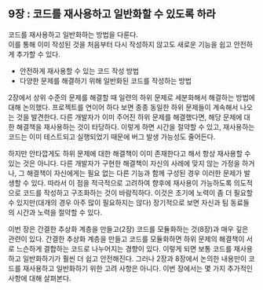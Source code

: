 ## 9장 : 코드를 재사용하고 일반화할 수 있도록 하라
코드를 재사용하고 일반화하는 방법을 다룬다.
<br/>
이를 통해 이미 작성된 것을 처음부터 다시 작성하지 않고도 새로운 기능을 쉽고 안전하게 추가할 수 있다.
- 안전하게 재사용할 수 있는 코드 작성 방법
- 다양한 문제를 해결하기 위해 일반화된 코드를 작성하는 방법

2장에서 상위 수준의 문제를 해결할 때 일련의 하위 문제로 세분화해서 해결하는 방법에 대해 논의했다.
프로젝트를 연이어 하다 보면 종종 동일한 하위 문제들이 계속해서 나오는 것을 발견한다.
다른 개발자가 이미 주어진 하위 문제를 해결했다면, 해당 문제에 대한 해결책을 재사용하는 것이 타당하다.
이렇게 하면 시간을 절약할 수 있고, 재사용하는 코드는 이미 테스트되고 실행되었기 때문에 버그 발생 가능성도 줄어든다.

하지만 안타깝게도 하위 문제에 대한 해결책이 이미 존재한다고 해서 항상 재사용할 수 있는 것은 아니다.
다른 개발자가 구현한 해결책이 자신의 사례에 맞지 않는 가정을 하거나, 그 해결책이 자신에게는 필요 없는 다른 기능과 함께 구성된 경우 이러한 문제가 발생할 수 있다.
따라서 이 점을 적극적으로 고려하여 향후에 재사용이 가능하도록 의도적으로 코드를 작성하고 구조화하는 것이 바람직하다.
이것은 초기에 노력이 좀 더 필요할 수 있지만(대개의 경우 아주 많이 필요하지는 않다) 장기적으로 보면 자신과 팀 동료들의 시간과 노력을 절약할 수 있다.

이번 장은 간결한 추상화 계층을 만들고(2장) 코드를 모듈화하는 것(8장)과 매우 깊은 관련이 있다.
간결한 추상화 계층을 만들고 코드를 모듈화하면 하위 문제의 해결책이 서로 느슨하게 결합하는 코드로 나누어지는 경향이 있다.
이렇게 되면 보통 코드를 재사용하고 일반화하기가 훨씬 더 쉽고 안전해진다.
그러나 2장과 8장에서 논의한 내용만이 코드를 재사용하고 일반화하기 위한 고려 사항은 아니다. 이번 장에서는 몇 가지 추가적인 사항에 대해 살펴본다.
